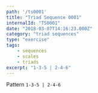 ```yaml
---
path: '/ts0001'
title: "Triad Sequence 0001"
internalId: "TS0001"
date: "2018-03-07T14:16:23.000Z"
category: "triad sequences"
type: "exercise"
tags:
    - sequences
    - scales
    - triads
excerpt: "1-3-5 | 2-4-6"
---
```


Pattern `1-3-5 | 2-4-6`
